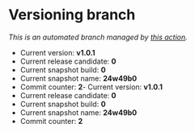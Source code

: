 # Versioning branch

*This is an automated branch managed by [this action](https://github.com/LunarisLib/actions/tree/master/Versioning).*

- Current version: **v1.0.1**
- Current release candidate: **0**
- Current snapshot build: **0**
- Current snapshot name: **24w49b0**
- Commit counter: **2**- Current version: **v1.0.1**
- Current release candidate: **0**
- Current snapshot build: **0**
- Current snapshot name: **24w49b0**
- Commit counter: **2**